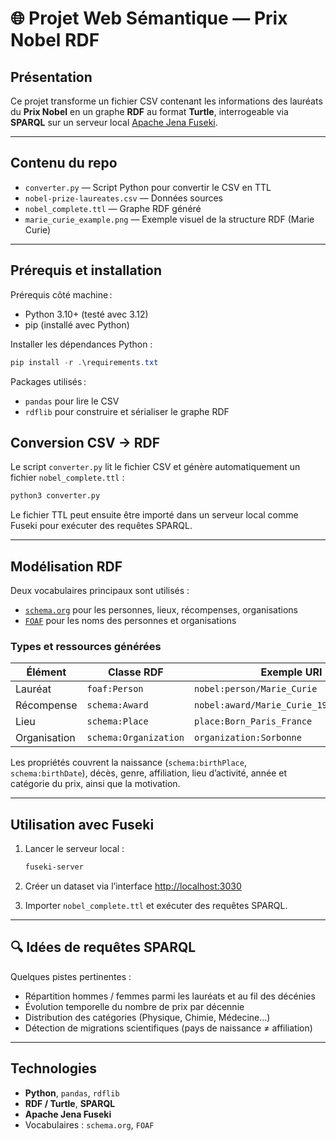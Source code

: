 # 🌐 Projet Web Sémantique — Prix Nobel RDF

## Présentation

Ce projet transforme un fichier CSV contenant les informations des lauréats du **Prix Nobel** en un graphe **RDF** au format **Turtle**, interrogeable via **SPARQL** sur un serveur local [Apache Jena Fuseki](https://jena.apache.org/documentation/fuseki2/).

---

## Contenu du repo

- `converter.py` — Script Python pour convertir le CSV en TTL
- `nobel-prize-laureates.csv` — Données sources
- `nobel_complete.ttl` — Graphe RDF généré
- `marie_curie_example.png` — Exemple visuel de la structure RDF (Marie Curie)

---

## Prérequis et installation

Prérequis côté machine :

- Python 3.10+ (testé avec 3.12)
- pip (installé avec Python)

Installer les dépendances Python :

```powershell
pip install -r .\requirements.txt
```

Packages utilisés :

- `pandas` pour lire le CSV
- `rdflib` pour construire et sérialiser le graphe RDF

## Conversion CSV → RDF

Le script `converter.py` lit le fichier CSV et génère automatiquement un fichier `nobel_complete.ttl` :

```bash
python3 converter.py
```

Le fichier TTL peut ensuite être importé dans un serveur local comme Fuseki pour exécuter des requêtes SPARQL.

---

## Modélisation RDF

Deux vocabulaires principaux sont utilisés :

- [`schema.org`](https://schema.org/) pour les personnes, lieux, récompenses, organisations
- [`FOAF`](http://xmlns.com/foaf/spec/) pour les noms des personnes et organisations

### Types et ressources générées

| Élément      | Classe RDF            | Exemple URI                              |
| ------------ | --------------------- | ---------------------------------------- |
| Lauréat      | `foaf:Person`         | `nobel:person/Marie_Curie`               |
| Récompense   | `schema:Award`        | `nobel:award/Marie_Curie_1911_Chemistry` |
| Lieu         | `schema:Place`        | `place:Born_Paris_France`                |
| Organisation | `schema:Organization` | `organization:Sorbonne`                  |

Les propriétés couvrent la naissance (`schema:birthPlace`, `schema:birthDate`), décès, genre, affiliation, lieu d’activité, année et catégorie du prix, ainsi que la motivation.

---

## Utilisation avec Fuseki

1. Lancer le serveur local :

   ```bash
   fuseki-server
   ```

2. Créer un dataset via l’interface [http://localhost:3030](http://localhost:3030)

3. Importer `nobel_complete.ttl` et exécuter des requêtes SPARQL.

---

## 🔍 Idées de requêtes SPARQL

Quelques pistes pertinentes :

- Répartition hommes / femmes parmi les lauréats et au fil des décénies
- Évolution temporelle du nombre de prix par décennie
- Distribution des catégories (Physique, Chimie, Médecine…)
- Détection de migrations scientifiques (pays de naissance ≠ affiliation)

---

## Technologies

- **Python**, `pandas`, `rdflib`
- **RDF / Turtle**, **SPARQL**
- **Apache Jena Fuseki**
- Vocabulaires : `schema.org`, `FOAF`
